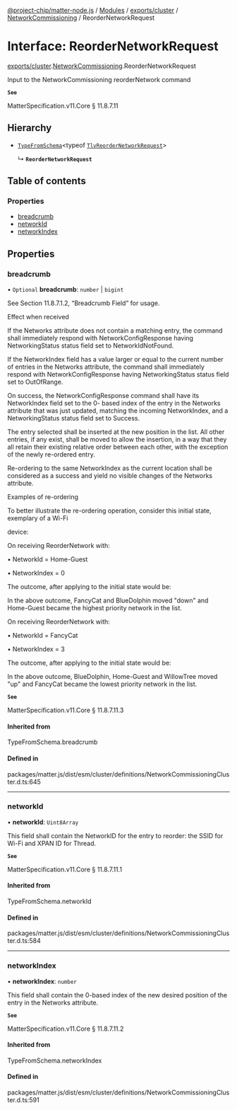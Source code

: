 [@project-chip/matter-node.js](../README.md) / [Modules](../modules.md) / [exports/cluster](../modules/exports_cluster.md) / [NetworkCommissioning](../modules/exports_cluster.NetworkCommissioning.md) / ReorderNetworkRequest

# Interface: ReorderNetworkRequest

[exports/cluster](../modules/exports_cluster.md).[NetworkCommissioning](../modules/exports_cluster.NetworkCommissioning.md).ReorderNetworkRequest

Input to the NetworkCommissioning reorderNetwork command

**`See`**

MatterSpecification.v11.Core § 11.8.7.11

## Hierarchy

- [`TypeFromSchema`](../modules/exports_tlv.md#typefromschema)\<typeof [`TlvReorderNetworkRequest`](../modules/exports_cluster.NetworkCommissioning.md#tlvreordernetworkrequest)\>

  ↳ **`ReorderNetworkRequest`**

## Table of contents

### Properties

- [breadcrumb](exports_cluster.NetworkCommissioning.ReorderNetworkRequest.md#breadcrumb)
- [networkId](exports_cluster.NetworkCommissioning.ReorderNetworkRequest.md#networkid)
- [networkIndex](exports_cluster.NetworkCommissioning.ReorderNetworkRequest.md#networkindex)

## Properties

### breadcrumb

• `Optional` **breadcrumb**: `number` \| `bigint`

See Section 11.8.7.1.2, “Breadcrumb Field” for usage.

Effect when received

If the Networks attribute does not contain a matching entry, the command shall immediately respond with
NetworkConfigResponse having NetworkingStatus status field set to NetworkIdNotFound.

If the NetworkIndex field has a value larger or equal to the current number of entries in the Networks
attribute, the command shall immediately respond with NetworkConfigResponse having NetworkingStatus status
field set to OutOfRange.

On success, the NetworkConfigResponse command shall have its NetworkIndex field set to the 0- based index of
the entry in the Networks attribute that was just updated, matching the incoming NetworkIndex, and a
NetworkingStatus status field set to Success.

The entry selected shall be inserted at the new position in the list. All other entries, if any exist, shall
be moved to allow the insertion, in a way that they all retain their existing relative order between each
other, with the exception of the newly re-ordered entry.

Re-ordering to the same NetworkIndex as the current location shall be considered as a success and yield no
visible changes of the Networks attribute.

Examples of re-ordering

To better illustrate the re-ordering operation, consider this initial state, exemplary of a Wi-Fi

device:

On receiving ReorderNetwork with:

  • NetworkId = Home-Guest

  • NetworkIndex = 0

The outcome, after applying to the initial state would be:

In the above outcome, FancyCat and BlueDolphin moved "down" and Home-Guest became the highest priority
network in the list.

On receiving ReorderNetwork with:

  • NetworkId = FancyCat

  • NetworkIndex = 3

The outcome, after applying to the initial state would be:

In the above outcome, BlueDolphin, Home-Guest and WillowTree moved "up" and FancyCat became the lowest
priority network in the list.

**`See`**

MatterSpecification.v11.Core § 11.8.7.11.3

#### Inherited from

TypeFromSchema.breadcrumb

#### Defined in

packages/matter.js/dist/esm/cluster/definitions/NetworkCommissioningCluster.d.ts:645

___

### networkId

• **networkId**: `Uint8Array`

This field shall contain the NetworkID for the entry to reorder: the SSID for Wi-Fi and XPAN ID for Thread.

**`See`**

MatterSpecification.v11.Core § 11.8.7.11.1

#### Inherited from

TypeFromSchema.networkId

#### Defined in

packages/matter.js/dist/esm/cluster/definitions/NetworkCommissioningCluster.d.ts:584

___

### networkIndex

• **networkIndex**: `number`

This field shall contain the 0-based index of the new desired position of the entry in the Networks
attribute.

**`See`**

MatterSpecification.v11.Core § 11.8.7.11.2

#### Inherited from

TypeFromSchema.networkIndex

#### Defined in

packages/matter.js/dist/esm/cluster/definitions/NetworkCommissioningCluster.d.ts:591
